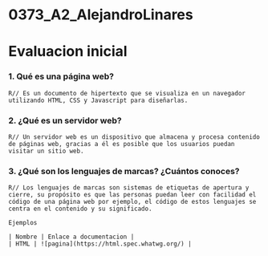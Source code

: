 # 0373_A2_AlejandroLinares

# Evaluacion inicial

### 1. Qué es una página web?

    R// Es un documento de hipertexto que se visualiza en un navegador utilizando HTML, CSS y Javascript para diseñarlas.
### 2. ¿Qué es un servidor web?

    R// Un servidor web es un dispositivo que almacena y procesa contenido de páginas web, gracias a él es posible que los usuarios puedan visitar un sitio web.
### 3. ¿Qué son los lenguajes de marcas? ¿Cuántos conoces?

    R// Los lenguajes de marcas son sistemas de etiquetas de apertura y cierre, su propósito es que las personas puedan leer con facilidad el código de una página web por ejemplo, el código de estos lenguajes se centra en el contenido y su significado.

    Ejemplos

    | Nombre | Enlace a documentacion |
    | HTML | ![pagina](https://html.spec.whatwg.org/) |






